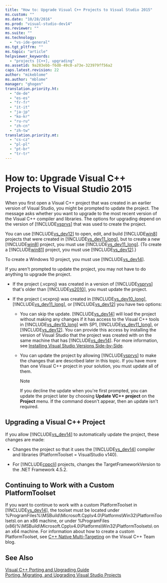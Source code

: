 ```yaml
---
title: "How to: Upgrade Visual C++ Projects to Visual Studio 2015"
ms.custom: ""
ms.date: "10/28/2016"
ms.prod: "visual-studio-dev14"
ms.reviewer: ""
ms.suite: ""
ms.technology: 
  - "vs-ide-general"
ms.tgt_pltfrm: ""
ms.topic: "article"
helpviewer_keywords: 
  - "projects [C++], upgrading"
ms.assetid: 9a283ebb-f6d8-49c0-a73e-323979ff56a2
caps.latest.revision: 22
author: "mikeblome"
ms.author: "mblome"
manager: "ghogen"
translation.priority.ht: 
  - "de-de"
  - "es-es"
  - "fr-fr"
  - "it-it"
  - "ja-jp"
  - "ko-kr"
  - "ru-ru"
  - "zh-cn"
  - "zh-tw"
translation.priority.mt: 
  - "cs-cz"
  - "pl-pl"
  - "pt-br"
  - "tr-tr"
---
```

# How to: Upgrade Visual C++ Projects to Visual Studio 2015
When you first open a Visual C++ project that was created in an earlier version of Visual Studio, you might be prompted to update the project. The message asks whether you want to upgrade to the most recent version of the Visual C++ compiler and libraries. The options for upgrading depend on the version of [!INCLUDE[vsprvs](../code-quality/includes/vsprvs_md.md)] that was used to create the project.  
  
 You can use [!INCLUDE[vs_dev12](../extensibility/includes/vs_dev12_md.md)] to open, edit, and build [!INCLUDE[win8](../debugger/includes/win8_md.md)] projects that were created in [!INCLUDE[vs_dev11_long](../data-tools/includes/vs_dev11_long_md.md)], but to create a new [!INCLUDE[win8](../debugger/includes/win8_md.md)] project, you must use [!INCLUDE[vs_dev11_long](../data-tools/includes/vs_dev11_long_md.md)]. (To create a [!INCLUDE[win81](../debugger/includes/win81_md.md)] project, you must use [!INCLUDE[vs_dev12](../extensibility/includes/vs_dev12_md.md)].)  
  
 To create a Windows 10 project, you must use [!INCLUDE[vs_dev14](../msbuild/includes/vs_dev14_md.md)].  
  
 If you aren't prompted to update the project, you may not have to do anything to upgrade the project.  
  
-   If the project (.vcproj) was created in a version of [!INCLUDE[vsprvs](../code-quality/includes/vsprvs_md.md)] that's older than [!INCLUDE[vs2010](../modeling/includes/vs2010_md.md)], you must update the project.  
  
-   If the project (.vcxproj) was created in [!INCLUDE[vs_dev10_long](../code-quality/includes/vs_dev10_long_md.md)],  [!INCLUDE[vs_dev11_long](../data-tools/includes/vs_dev11_long_md.md)], or [!INCLUDE[vs_dev12](../extensibility/includes/vs_dev12_md.md)] you have two options:  
  
    -   You can skip the update. [!INCLUDE[vs_dev14](../msbuild/includes/vs_dev14_md.md)] will load the project without making any changes if it has access to the Visual C++ tools in [!INCLUDE[vs_dev10_long](../code-quality/includes/vs_dev10_long_md.md)] with SP1,  [!INCLUDE[vs_dev11_long](../data-tools/includes/vs_dev11_long_md.md)], or [!INCLUDE[vs_dev12](../extensibility/includes/vs_dev12_md.md)]. You can provide this access by installing the version of Visual Studio that the project was created with on the same machine that has [!INCLUDE[vs_dev14](../msbuild/includes/vs_dev14_md.md)]. For more information, see [Installing Visual Studio Versions Side-by-Side](../install/installing-visual-studio-versions-side-by-side.md).  
  
    -   You can update the project by allowing [!INCLUDE[vsprvs](../code-quality/includes/vsprvs_md.md)] to make the changes that are described later in this topic. If you have more than one Visual C++ project in your solution, you must update all of them.  
  
        > [!NOTE]
        >  If you decline the update when you're first prompted, you can update the project later by choosing **Update VC++ project** on the **Project** menu. If the command doesn't appear, then an update isn't required.  
  
## Upgrading a Visual C++ Project  
 If you allow [!INCLUDE[vs_dev14](../msbuild/includes/vs_dev14_md.md)] to automatically update the project, these changes are made:  
  
-   Changes the project so that it uses the [!INCLUDE[vs_dev14](../msbuild/includes/vs_dev14_md.md)] compiler and libraries (PlatformToolset = VisualStudio v140).  
  
-   For [!INCLUDE[cppcli](../misc/includes/cppcli_md.md)] projects, changes the TargetFrameworkVersion to the .NET Framework 4.5.2.  
  
## Continuing to Work with a Custom PlatformToolset  
 If you want to continue to work with a custom PlatformToolset in [!INCLUDE[vs_dev14](../msbuild/includes/vs_dev14_md.md)], the toolset must be located under %ProgramFiles%\MSBuild\Microsoft.Cpp\v4.0\Platforms\Win32\PlatformToolsets\ on an x86 machine, or under %ProgramFiles (x86)%\MSBuild\Microsoft.Cpp\v4.0\Platforms\Win32\PlatformToolsets\ on an x64 machine. For information about how to create a custom PlatformToolset, see [C++ Native Multi-Targeting](http://go.microsoft.com/fwlink/?LinkId=248587) on the Visual C++ Team blog.  
  
## See Also  
 [Visual C++ Porting and Upgrading Guide](../Topic/Visual%20C++%20Porting%20and%20Upgrading%20Guide.md)   
 [Porting, Migrating, and Upgrading Visual Studio Projects](../porting/porting-migrating-and-upgrading-visual-studio-projects.md)